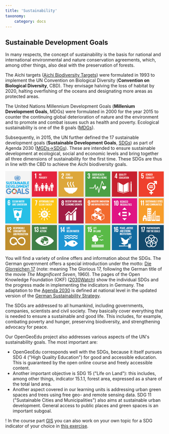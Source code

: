 ```yaml
---
title: 'Sustainability'
taxonomy:
    category: docs
---
```


## Sustainable Development Goals
In many respects, the concept of sustainability is the basis for national and international environmental and nature conservation agreements, which, among other things, also deal with the preservation of forests.

The Aichi targets ([Aichi Biodiversity Targets](https://www.cbd.int/sp/targets)) were formulated in 1993 to implement the UN Convention on Biological Diversity (**Convention on Biological Diversity**, CBD). They envisage halving the loss of habitat by 2020, halting overfishing of the oceans and designating more areas as protected areas.

The United Nations Millennium Development Goals (**Millenium Development Goals**, MDGs) were formulated in 2000 for the year 2015 to counter the continuing global deterioration of nature and the environment and to promote and combat issues such as health and poverty. Ecological sustainability is one of the 8 goals ([MDGs](http://www.un.org/millenniumgoals/)).

Subsequently, in 2015, the UN further defined the 17 sustainable development goals (**Sustainable Development Goals**, [SDGs](https://sustainabledevelopment.un.org/sdgs)) as part of Agenda 2030 ([MGDs->SDGs](http://www.sdgfund.org/mdgs-sdgs)). These are intended to ensure sustainable development at ecological, social and economic levels and bring together all three dimensions of sustainability for the first time.
These SDGs are thus in line with the CBD to achieve the Aichi biodiversity goals.



![SDGs](UN_SDGs.png)

You will find a variety of online offers and information about the SDGs.
The German government offers a special introduction under the motto: [Die Glorreichen 17](https://www.dieglorreichen17.de/index.html) (note: meaning The Glorious 17, following the German title of the movie _The Magnificent Seven_, 1960).
The pages of the Open Knowledge Foundation (OKF) ([2030Watch](https://www.2030-watch.de/)) show the individual SDGs and the progress made in implementing the indicators in Germany.
The adaptation to the [Agenda 2030](https://www.2030agenda.de/de/publication/die-agenda-2030) is defined at national level in the updated version of the [German Sustainability Strategy](https://www.bundesregierung.de/breg-de/themen/nachhaltigkeitspolitik/eine-strategie-begleitet-uns/die-deutsche-nachhaltigkeitsstrategie).

The SDGs are addressed to all humankind, including governments, companies, scientists and civil society. They basically cover everything that is needed to ensure a sustainable and good life. This includes, for example, combating poverty and hunger, preserving biodiversity, and strengthening advocacy for peace.

Our OpenGeoEdu project also addresses various aspects of the UN's sustainability goals. The most important are:
- OpenGeoEdu corresponds well with the SDGs, because it itself pursues SDG 4 ("High Quality Education") for good and accessible education. This is guaranteed by the open online course and freely accessible content.
- Another important objective is SDG 15 ("Life on Land"): this includes, among other things, indicator 15.1.1, forest area, expressed as a share of the total land area.
- Another aspect covered in our learning units is addressing urban green spaces and trees using free geo- and remote sensing data. SDG 11 ("Sustainable Cities and Municipalities") also aims at sustainable urban development. General access to public places and green spaces is an important subgoal.

! In the course part [GIS](https://learn.opengeoedu.de/gis) you can also work on your own topic for a SDG indicator of your choice in [this exercise](https://ilias.opengeoedu.de/ilias/goto_opengeoedu_lm_349.html).
